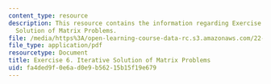 ```yaml
---
content_type: resource
description: This resource contains the information regarding Exercise 6. Iterative
  Solution of Matrix Problems.
file: /media/https%3A/open-learning-course-data-rc.s3.amazonaws.com/22-15-essential-numerical-methods-fall-2014/fa4ded9f0e6ad0e9b56215b15f19e679_MIT22_15F14_ex06.pdf
file_type: application/pdf
resourcetype: Document
title: Exercise 6. Iterative Solution of Matrix Problems
uid: fa4ded9f-0e6a-d0e9-b562-15b15f19e679
---
```

